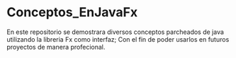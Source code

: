 # Conceptos_EnJavaFx
En este repositorio se demostrara diversos conceptos parcheados de java utilizando la libreria Fx como interfaz; Con el fin de poder usarlos en futuros proyectos de manera profecional.
